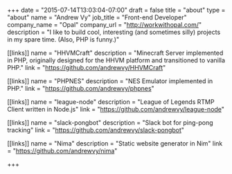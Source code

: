 +++
date = "2015-07-14T13:03:04-07:00"
draft = false
title = "about"
type = "about"
name = "Andrew Vy"
job_title = "Front-end Developer"
company_name = "Opal"
company_url = "http://workwithopal.com/"
description = "I like to build cool, interesting (and sometimes silly) projects in my spare time. (Also, PHP is funny.)"

[[links]]
name = "HHVMCraft"
description = "Minecraft Server implemented in PHP, originally designed for the HHVM platform and transitioned to vanilla PHP."
link = "https://github.com/andrewvy/HHVMCraft"

[[links]]
name = "PHPNES"
description = "NES Emulator implemented in PHP."
link = "https://github.com/andrewvy/phpnes"

[[links]]
name = "league-node"
description = "League of Legends RTMP Client written in Node.js"
link = "https://github.com/andrewvy/league-node"

[[links]]
name = "slack-pongbot"
description = "Slack bot for ping-pong tracking"
link = "https://github.com/andrewvy/slack-pongbot"

[[links]]
name = "Nima"
description = "Static website generator in Nim"
link = "https://github.com/andrewvy/nima"

+++
